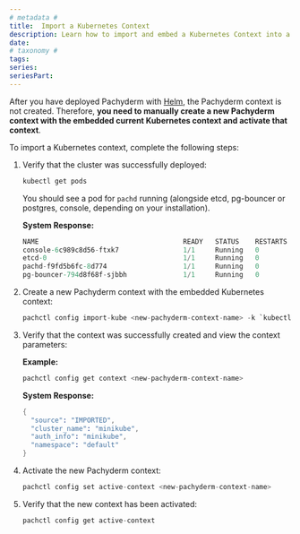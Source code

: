 ```yaml
---
# metadata # 
title:  Import a Kubernetes Context
description: Learn how to import and embed a Kubernetes Context into a Pachyderm context. 
date: 
# taxonomy #
tags: 
series:
seriesPart:
--- 
```



After you have deployed Pachyderm with [Helm](../helm-install/), the Pachyderm context is not created.
Therefore, **you need to manually create a new Pachyderm context with
the embedded current Kubernetes context and activate that context**.

To import a Kubernetes context, complete the following steps:

1. Verify that the cluster was successfully deployed:

   ```s
   kubectl get pods
   ```

   You should see a pod for `pachd` running 
   (alongside etcd, pg-bouncer or postgres, console, depending on your installation). 

   **System Response:**

   ```s
   NAME                                    READY   STATUS    RESTARTS   AGE
   console-6c989c8d56-ftxk7                1/1     Running   0          3d18h
   etcd-0                                  1/1     Running   0          3d18h
   pachd-f9fd5b6fc-8d774                   1/1     Running   0          3d18h
   pg-bouncer-794d8f68f-sjbbh              1/1     Running   0          3d18h
   ```


2. Create a new Pachyderm context with the embedded Kubernetes context:

   ```s
   pachctl config import-kube <new-pachyderm-context-name> -k `kubectl config current-context`
   ```

3. Verify that the context was successfully created and view the context parameters:

   **Example:**

   ```s
   pachctl config get context <new-pachyderm-context-name>
   ```

   **System Response:**

   ```s
   {
     "source": "IMPORTED",
     "cluster_name": "minikube",
     "auth_info": "minikube",
     "namespace": "default"
   }
   ```

4. Activate the new Pachyderm context:

   ```s
   pachctl config set active-context <new-pachyderm-context-name>
   ```

5. Verify that the new context has been activated:

   ```s
   pachctl config get active-context
   ```

